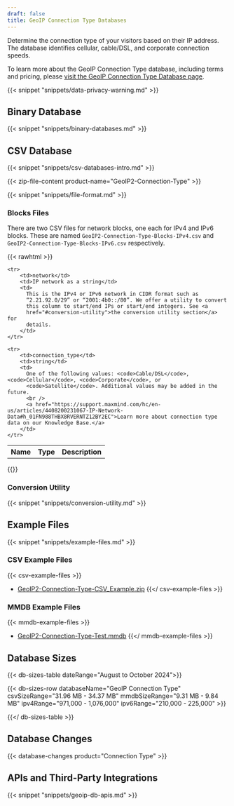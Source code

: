 ```yaml
---
draft: false
title: GeoIP Connection Type Databases
---
```


Determine the connection type of your visitors based on their IP address. The
database identifies cellular, cable/DSL, and corporate connection speeds.

To learn more about the GeoIP Connection Type database, including terms and
pricing, please
[visit the GeoIP Connection Type Database page](https://www.maxmind.com/en/geoip2-connection-type-database).

{{< snippet "snippets/data-privacy-warning.md" >}}

## Binary Database

{{< snippet "snippets/binary-databases.md" >}}

## CSV Database

{{< snippet "snippets/csv-databases-intro.md" >}}

{{< zip-file-content product-name="GeoIP2-Connection-Type" >}}

{{< snippet "snippets/file-format.md" >}}

### Blocks Files

There are two CSV files for network blocks, one each for IPv4 and IPv6 blocks.
These are named `GeoIP2-Connection-Type-Blocks-IPv4.csv` and
`GeoIP2-Connection-Type-Blocks-IPv6.csv` respectively.

{{< rawhtml >}}

<div class="table">
<table>
  <tbody>
    <tr>
        <th>Name</th>
        <th>Type</th>
        <th>Description</th>
    </tr>

    <tr>
        <td>network</td>
        <td>IP network as a string</td>
        <td>
          This is the IPv4 or IPv6 network in CIDR format such as
          “2.21.92.0/29” or “2001:4b0::/80”. We offer a utility to convert
          this column to start/end IPs or start/end integers. See <a
          href="#conversion-utility">the conversion utility section</a> for
          details.
        </td>
    </tr>

    <tr>
        <td>connection_type</td>
        <td>string</td>
        <td>
          One of the following values: <code>Cable/DSL</code>, <code>Cellular</code>, <code>Corporate</code>, or
          <code>Satellite</code>. Additional values may be added in the future.
          <br />
          <a href="https://support.maxmind.com/hc/en-us/articles/4408200231067-IP-Network-Data#h_01FN988THBX8RVERNTZ12BY2EC">Learn more about connection type data on our Knowledge Base.</a>
        </td>
    </tr>

  </tbody>
</table>
</div>
{{</ rawhtml >}}

### Conversion Utility

{{< snippet "snippets/conversion-utility.md" >}}

## Example Files

{{< snippet "snippets/example-files.md" >}}

### CSV Example Files

{{< csv-example-files >}}

- [GeoIP2-Connection-Type-CSV_Example.zip](/static/GeoIP2-Connection-Type-CSV_Example.zip)
  {{</ csv-example-files >}}

### MMDB Example Files

{{< mmdb-example-files >}}

- [GeoIP2-Connection-Type-Test.mmdb](https://github.com/maxmind/MaxMind-DB/blob/main/test-data/GeoIP2-Connection-Type-Test.mmdb)
  {{</ mmdb-example-files >}}

## Database Sizes

<!-- prettier-ignore-start -->
{{< db-sizes-table dateRange="August to October 2024">}}

  {{< db-sizes-row
  databaseName="GeoIP Connection Type"
  csvSizeRange="31.96 MB - 34.37 MB"
  mmdbSizeRange="9.31 MB - 9.84 MB"
  ipv4Range="971,000 - 1,076,000"
  ipv6Range="210,000 - 225,000" >}}

{{</ db-sizes-table >}}
<!-- prettier-ignore-end -->

## Database Changes

{{< database-changes product="Connection Type" >}}

## APIs and Third-Party Integrations

{{< snippet "snippets/geoip-db-apis.md" >}}
